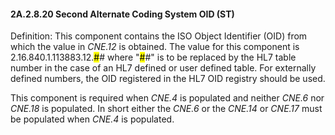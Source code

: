 #### 2A.2.8.20 Second Alternate Coding System OID (ST)

Definition: This component contains the ISO Object Identifier (OID) from which the value in _CNE.12_ is obtained. The value for this component is 2.16.840.1.113883.12.<mark>#</mark># where "<mark>#</mark>#" is to be replaced by the HL7 table number in the case of an HL7 defined or user defined table. For externally defined numbers, the OID registered in the HL7 OID registry should be used.

This component is required when _CNE.4_ is populated and neither _CNE.6_ nor _CNE.18_ is populated. In short either the _CNE.6_ or the _CNE.14_ or _CNE.17_ must be populated when _CNE.4_ is populated.
